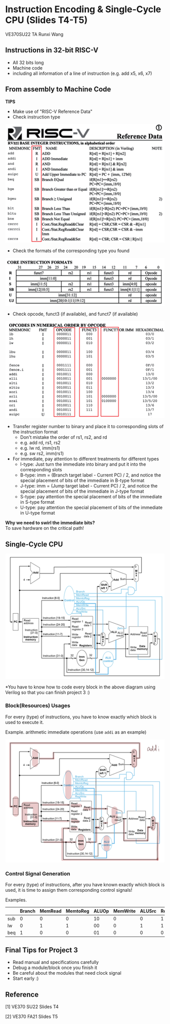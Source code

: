# Instruction Encoding & Single-Cycle CPU (Slides T4-T5)
VE370SU22 TA Runxi Wang

## Instructions in 32-bit RISC-V

<ul>
<li> All 32 bits long
<li> Machine code
<li> including all information of a line of instruction (e.g. add x5, x6, x7)
</ul>

## From assembly to Machine Code

**TIPS**
- Make use of "RISC-V Reference Data"
- Check instruction type 

<p>
<img src="type.png">
</p>

- Check the formats of the corresponding type you found

<p>
<img src="instr_format.png">
</p>

- Check opcode, funct3 (if available), and funct7 (if available)

<p>
<img src="opcode.png">
</p>

- Transfer register number to binary and place it to corresponding slots of the instruction format
  - Don't mistake the order of rs1, rs2, and rd
  - e.g. add rd, rs1, rs2
  - e.g. lw rd, imm(rs1)
  - e.g. sw rs2, imm(rs1)
- For immediate, pay attention to different treatments for different types
  - I-type: Just turn the immediate into binary and put it into the corresponding slots
  - B-type: imm = (Branch target label - Current PC) / 2, and notice the special placement of bits of the immediate in B-type format
  - J-type: imm = (Jump target label - Current PC) / 2, and notice the special placement of bits of the immediate in J-type format
  - S-type: pay attention the special placement of bits of the immediate in S-type format
  - U-type: pay attention the special placement of bits of the immediate in U-type format

**Why we need to swirl the immediate bits?**  
To save hardware on the critical path!

## Single-Cycle CPU

<p>
<img src="single_cycle_CPU.jpg">
</p>

*You have to know how to code every block in the above diagram using Verilog so that you can finish project 3 :)

### Block(Resources) Usages

For every (type) of instructions, you have to know exactly which block is used to execute it.

Example. arithmetic immediate operations (use ``addi`` as an example)
<p>
<img src="addi.jpg">
</p>

### Control Signal Generation

For every (type) of instructions, after you have known exactly which block is used, it is time to assign them corresponding control signals!

Examples. 

|      | Branch | MemRead | MemtoReg | ALUOp | MemWrite | ALUSrc | RegWrite |  
-------|--------|---------|----------|-------|----------|--------|----------|  
| sub | 0 | 0 | 0 | 10 | 0 | 0 | 1 |  
| lw | 0 | 1 | 1 | 00 | 0 | 1 | 1 |  
| beq | 1 | 0 | 0 | 01 | 0 | 0 | 0 |  


## Final Tips for Project 3
- Read manual and specifications carefully
- Debug a module/block once you finish it
- Be careful about the modules that need clock signal
- Start early :)


## Reference

[1] VE370 SU22 Slides T4

[2] VE370 FA21 Slides T5
